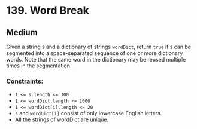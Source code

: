 # 139. Word Break

## Medium

Given a string s and a dictionary of strings `wordDict`, return `true` if s can be segmented into a space-separated
sequence of one or more dictionary words. Note that the same word in the dictionary may be reused multiple times in the
segmentation.

### Constraints:

- `1 <= s.length <= 300`
- `1 <= wordDict.length <= 1000`
- `1 <= wordDict[i].length <= 20`
- `s` and `wordDict[i]` consist of only lowercase English letters.
- All the strings of wordDict are unique.
